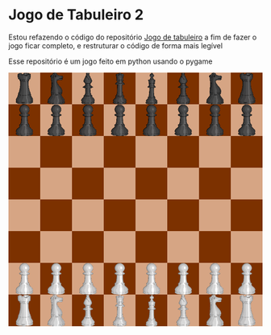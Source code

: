 # Jogo de Tabuleiro 2
Estou refazendo o código do repositório
[Jogo de tabuleiro](https://github.com/Edwolt/Jogo-de-Tabuleiro)
a fim de fazer o jogo ficar completo, e restruturar o código de forma mais legível

Esse repositório é um jogo feito em python usando o pygame

![Imagem](imagens/xadrez.png)
